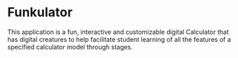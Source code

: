 # Funkulator
This application is a fun, interactive and customizable digital Calculator that has digital creatures to help 
facilitate student learning of all the features of a specified calculator model through stages.
